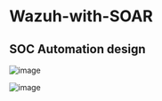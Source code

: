 # Wazuh-with-SOAR
## SOC Automation design
![image](https://github.com/leonlamsc/Wazuh-with-SOAR/assets/140391766/d697386e-994f-4aa2-9ea5-81a7376d2dc5)

![image](https://github.com/leonlamsc/Wazuh-with-SOAR/assets/140391766/fce1b9f1-f5f4-4cf1-8cb6-fb40a81bd9dc)
